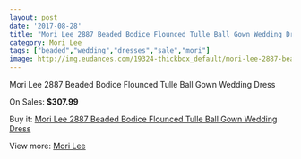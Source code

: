 ```yaml
---
layout: post
date: '2017-08-28'
title: "Mori Lee 2887 Beaded Bodice Flounced Tulle Ball Gown Wedding Dress"
category: Mori Lee
tags: ["beaded","wedding","dresses","sale","mori"]
image: http://img.eudances.com/19324-thickbox_default/mori-lee-2887-beaded-bodice-flounced-tulle-ball-gown-wedding-dress.jpg
---
```

Mori Lee 2887 Beaded Bodice Flounced Tulle Ball Gown Wedding Dress

On Sales: **$307.99**
<a href="https://www.eudances.com/en/mori-lee/5751-mori-lee-2887-beaded-bodice-flounced-tulle-ball-gown-wedding-dress.html"><amp-img layout="responsive" width="600" height="600" src="//img.eudances.com/19324-thickbox_default/mori-lee-2887-beaded-bodice-flounced-tulle-ball-gown-wedding-dress.jpg" alt="Mori Lee 2887 Beaded Bodice Flounced Tulle Ball Gown Wedding Dress 0" /></a>
<a href="https://www.eudances.com/en/mori-lee/5751-mori-lee-2887-beaded-bodice-flounced-tulle-ball-gown-wedding-dress.html"><amp-img layout="responsive" width="600" height="600" src="//img.eudances.com/19327-thickbox_default/mori-lee-2887-beaded-bodice-flounced-tulle-ball-gown-wedding-dress.jpg" alt="Mori Lee 2887 Beaded Bodice Flounced Tulle Ball Gown Wedding Dress 1" /></a>
<a href="https://www.eudances.com/en/mori-lee/5751-mori-lee-2887-beaded-bodice-flounced-tulle-ball-gown-wedding-dress.html"><amp-img layout="responsive" width="600" height="600" src="//img.eudances.com/19326-thickbox_default/mori-lee-2887-beaded-bodice-flounced-tulle-ball-gown-wedding-dress.jpg" alt="Mori Lee 2887 Beaded Bodice Flounced Tulle Ball Gown Wedding Dress 2" /></a>
<a href="https://www.eudances.com/en/mori-lee/5751-mori-lee-2887-beaded-bodice-flounced-tulle-ball-gown-wedding-dress.html"><amp-img layout="responsive" width="600" height="600" src="//img.eudances.com/19325-thickbox_default/mori-lee-2887-beaded-bodice-flounced-tulle-ball-gown-wedding-dress.jpg" alt="Mori Lee 2887 Beaded Bodice Flounced Tulle Ball Gown Wedding Dress 3" /></a>

Buy it: [Mori Lee 2887 Beaded Bodice Flounced Tulle Ball Gown Wedding Dress](https://www.eudances.com/en/mori-lee/5751-mori-lee-2887-beaded-bodice-flounced-tulle-ball-gown-wedding-dress.html "Mori Lee 2887 Beaded Bodice Flounced Tulle Ball Gown Wedding Dress")

View more: [Mori Lee](https://www.eudances.com/en/9-mori-lee "Mori Lee")